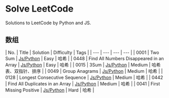 # Solve LeetCode

Solutions to LeetCode by Python and JS.

## 数组

|	No. |	Title |	Solution | Difficulty | Tags |
|	--- |	--- | --- | --- |
|	0001 | Two Sum | [Js/Python](https://github.com/donnapersonal/solve_leetcode/blob/main/hash_table/array/0001.two_sum.md) | Easy | 哈希 |
|	0448 | Find All Numbers Disappeared in an Array | [Js/Python](https://github.com/donnapersonal/solve_leetcode/blob/main/hash_table/array/0448.find_all_numbers_disappeared_in_an_array.md) | Easy | 哈希 |
|	0015 | 3Sum | [Js/Python](https://github.com/donnapersonal/High_Freq_LC/blob/main/0015.%E4%B8%89%E6%95%B0%E4%B9%8B%E5%92%8C.md) | Medium | 哈希表、双指针、排序 |
|	0049 | Group Anagrams | [Js/Python](https://github.com/donnapersonal/solve_leetcode/blob/main/hash_table/array/0049.group_anagrams.md) | Medium | 哈希 |
|	0128 | Longest Consecutive Sequence | [Js/Python](https://github.com/donnapersonal/solve_leetcode/blob/main/hash_table/array/0128.longest_consecutive_sequence.md) | Medium | 哈希 |
|	0442 | Find All Duplicates in an Array | [Js/Python](https://github.com/donnapersonal/solve_leetcode/blob/main/hash_table/array/0128.longest_consecutive_sequence.md) | Medium | 哈希 |
|	0041 | First Missing Positive | [Js/Python](https://github.com/donnapersonal/solve_leetcode/blob/main/hash_table/array/0041.first_missing_positive.md) | Hard | 哈希 |





